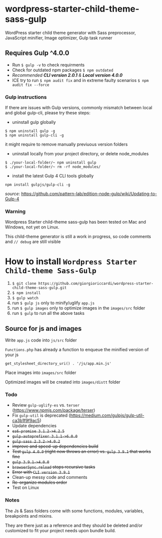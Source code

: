 # wordpress-starter-child-theme-sass-gulp
WordPress starter child theme generator with Sass preprocessor, JavaScript minifier, Image optimizer, Gulp task runner

## **Requires Gulp ^4.0.0**
- Run `$ gulp -v` to check requirments
- Check for outdated npm packages `$ npm outdated`
- _Recommended **CLI version 2.0.1** & **Local version 4.0.0**_
- ICE try to run `$ npm audit fix` and in extreme faulty scenarios `$ npm audit fix --force`

### **Gulp instructions**
If there are issues with Gulp versions, commonly mismatch between local and global gulp-cli, please try these steps:

- uninstall gulp globally
```
$ npm uninstall gulp -g
$ npm uninstall gulp-cli -g
```
it might require to remove manually previuous version folders
- uninstall locally from your project directory, or delete node_modules
```
$ ./your-local-folder/~ npm uninstall gulp
$ ./your-local-folder/~ rm -rf node_modules/
```
- install the latest Gulp 4 CLI tools globally
```
npm install gulpjs/gulp-cli -g
```
_source:_ https://github.com/pattern-lab/edition-node-gulp/wiki/Updating-to-Gulp-4

### **Warning**
Wordpress Starter child-theme sass-gulp has been tested on Mac and Windows, not yet on Linux.

This child-theme generator is still a work in progress, so code comments and `// debug` are still visible

# How to install `Wordpress Starter Child-theme Sass-Gulp`
1. `$ git clone https://github.com/giorgioriccardi/wordpress-starter-child-theme-sass-gulp.git`
2. `$ npm install`
3. `$ gulp watch`
4. run `$ gulp js` only to minify/uglify `app.js`
5. run `$ gulp images` only to optimize images in the `images/src` folder
6. run `$ gulp` to run all the above tasks

## Source for js and images
Write `app.js` code into `js/src` folder

`Functions.php` has already a function to enqueue the minified version of your js
```
get_stylesheet_directory_uri() . '/js/app.min.js'
```
Place images into `images/src` folder

Optimized images will be created into `images/distt` folder

### Todo
- Review `gulp-uglify-es` vs. `terser` (https://www.npmjs.com/package/terser)
- Fix `gulp-util` is deprecated (https://medium.com/gulpjs/gulp-util-ca3b1f9f9ac5)
- Update dependencies
- ~~`es6-promise 3.1.2->4.2.5`~~
- ~~`gulp-autoprefixer 3.1.1->6.0.0`~~
- ~~`gulp-sass 2.3.2->4.0.2`~~
- ~~improve and speed-up dependencies build~~
- ~~Test `gulp 4.0.0` (right now throws an error) vs. `gulp 3.9.1` that works fine~~
- ~~`gulp 3.9.1->4.0.0`~~
- ~~`browserSync.reload` stops recursive tasks~~
- ~~Error with `CLI version 3.9.1`~~
- Clean-up messy code and comments
- ~~Re-organize modules order~~
- Test on Linux

### Notes
The Js & Sass folders come with some functions, modules, variables, breakpoints and mixins.

They are there just as a reference and they should be deleted and/or customized to fit your project needs upon bundle build.
